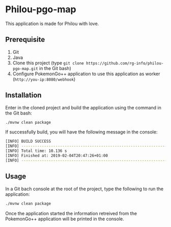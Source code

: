 # Philou-pgo-map

This application is made for Philou with love.

## Prerequisite

1. Git
2. Java
3. Clone this project (type `git clone https://github.com/rg-info/philou-pgo-map.git` in the Git bash)
4. Configure PokemonGo++ application to use this application as worker (`http://you-ip:8080/webhook`)

## Installation

Enter in the cloned project and build the application using the command in the Git bash:

```bash
./mvnw clean package
```

If successfully build, you will have the following message in the console:

```bash
[INFO] BUILD SUCCESS
[INFO] ------------------------------------------------------------------------
[INFO] Total time: 10.136 s
[INFO] Finished at: 2019-02-04T20:47:26+01:00
[INFO] ------------------------------------------------------------------------
```

## Usage

In a Git bach console at the root of the project, type the following to run the application:

```bash
./mvnw clean package
```

Once the application started the information retreived from the PokemonGo++ application will be printed in the console.